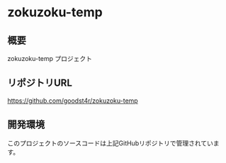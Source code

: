 # zokuzoku-temp

## 概要
zokuzoku-temp プロジェクト

## リポジトリURL
https://github.com/goodst4r/zokuzoku-temp

## 開発環境
このプロジェクトのソースコードは上記GitHubリポジトリで管理されています。
